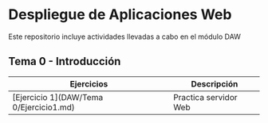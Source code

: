 # Despliegue de Aplicaciones Web
Este repositorio incluye actividades llevadas a cabo en el módulo DAW

## Tema 0 - Introducción

|Ejercicios|Descripción|
|----------|-----------|
|[Ejercicio 1](DAW/Tema 0/Ejercicio1.md)|Practica servidor Web|
